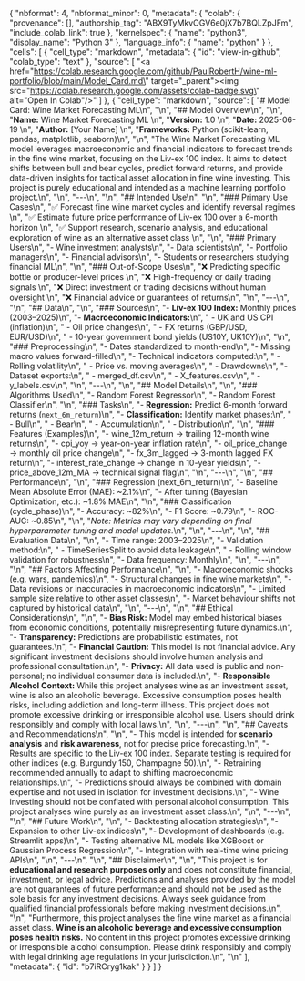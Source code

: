 {
  "nbformat": 4,
  "nbformat_minor": 0,
  "metadata": {
    "colab": {
      "provenance": [],
      "authorship_tag": "ABX9TyMkvOGV6e0jX7b7BQLZpJFm",
      "include_colab_link": true
    },
    "kernelspec": {
      "name": "python3",
      "display_name": "Python 3"
    },
    "language_info": {
      "name": "python"
    }
  },
  "cells": [
    {
      "cell_type": "markdown",
      "metadata": {
        "id": "view-in-github",
        "colab_type": "text"
      },
      "source": [
        "<a href=\"https://colab.research.google.com/github/PaulRobertH/wine-ml-portfolio/blob/main/Model_Card.md\" target=\"_parent\"><img src=\"https://colab.research.google.com/assets/colab-badge.svg\" alt=\"Open In Colab\"/></a>"
      ]
    },
    {
      "cell_type": "markdown",
      "source": [
        "# Model Card: Wine Market Forecasting ML\n",
        "\n",
        "## Model Overview\n",
        "\n",
        "**Name:** Wine Market Forecasting ML  \n",
        "**Version:** 1.0  \n",
        "**Date:** 2025-06-19  \n",
        "**Author:** [Your Name]  \n",
        "**Frameworks:** Python (scikit-learn, pandas, matplotlib, seaborn)\n",
        "\n",
        "The Wine Market Forecasting ML model leverages macroeconomic and financial indicators to forecast trends in the fine wine market, focusing on the Liv-ex 100 index. It aims to detect shifts between bull and bear cycles, predict forward returns, and provide data-driven insights for tactical asset allocation in fine wine investing. This project is purely educational and intended as a machine learning portfolio project.\n",
        "\n",
        "---\n",
        "\n",
        "## Intended Use\n",
        "\n",
        "### Primary Use Cases\n",
        "✅ Forecast fine wine market cycles and identify reversal regimes  \n",
        "✅ Estimate future price performance of Liv-ex 100 over a 6-month horizon  \n",
        "✅ Support research, scenario analysis, and educational exploration of wine as an alternative asset class  \n",
        "\n",
        "### Primary Users\n",
        "- Wine investment analysts\n",
        "- Data scientists\n",
        "- Portfolio managers\n",
        "- Financial advisors\n",
        "- Students or researchers studying financial ML\n",
        "\n",
        "### Out-of-Scope Uses\n",
        "❌ Predicting specific bottle or producer-level prices  \n",
        "❌ High-frequency or daily trading signals  \n",
        "❌ Direct investment or trading decisions without human oversight  \n",
        "❌ Financial advice or guarantees of returns\n",
        "\n",
        "---\n",
        "\n",
        "## Data\n",
        "\n",
        "### Sources\n",
        "- **Liv-ex 100 Index:** Monthly prices (2003–2025)\n",
        "- **Macroeconomic Indicators:**\n",
        "  - UK and US CPI (inflation)\n",
        "  - Oil price changes\n",
        "  - FX returns (GBP/USD, EUR/USD)\n",
        "  - 10-year government bond yields (US10Y, UK10Y)\n",
        "\n",
        "### Preprocessing\n",
        "- Dates standardized to month-end\n",
        "- Missing macro values forward-filled\n",
        "- Technical indicators computed:\n",
        "  - Rolling volatility\n",
        "  - Price vs. moving averages\n",
        "  - Drawdowns\n",
        "- Dataset exports:\n",
        "  - merged_df.csv\n",
        "  - X_features.csv\n",
        "  - y_labels.csv\n",
        "\n",
        "---\n",
        "\n",
        "## Model Details\n",
        "\n",
        "### Algorithms Used\n",
        "- Random Forest Regressor\n",
        "- Random Forest Classifier\n",
        "\n",
        "### Tasks\n",
        "- **Regression:** Predict 6-month forward returns (`next_6m_return`)\n",
        "- **Classification:** Identify market phases:\n",
        "  - Bull\n",
        "  - Bear\n",
        "  - Accumulation\n",
        "  - Distribution\n",
        "\n",
        "### Features (Examples)\n",
        "- wine_12m_return → trailing 12-month wine returns\n",
        "- cpi_yoy → year-on-year inflation rate\n",
        "- oil_price_change → monthly oil price change\n",
        "- fx_3m_lagged → 3-month lagged FX return\n",
        "- interest_rate_change → change in 10-year yields\n",
        "- price_above_12m_MA → technical signal flag\n",
        "\n",
        "---\n",
        "\n",
        "## Performance\n",
        "\n",
        "### Regression (next_6m_return)\n",
        "- Baseline Mean Absolute Error (MAE): ~2.1%\n",
        "- After tuning (Bayesian Optimization, etc.): ~1.8% MAE\n",
        "\n",
        "### Classification (cycle_phase)\n",
        "- Accuracy: ~82%\n",
        "- F1 Score: ~0.79\n",
        "- ROC-AUC: ~0.85\n",
        "\n",
        "*Note: Metrics may vary depending on final hyperparameter tuning and model updates.*\n",
        "\n",
        "---\n",
        "\n",
        "## Evaluation Data\n",
        "\n",
        "- Time range: 2003–2025\n",
        "- Validation method:\n",
        "  - TimeSeriesSplit to avoid data leakage\n",
        "  - Rolling window validation for robustness\n",
        "- Data frequency: Monthly\n",
        "\n",
        "---\n",
        "\n",
        "## Factors Affecting Performance\n",
        "\n",
        "- Macroeconomic shocks (e.g. wars, pandemics)\n",
        "- Structural changes in fine wine markets\n",
        "- Data revisions or inaccuracies in macroeconomic indicators\n",
        "- Limited sample size relative to other asset classes\n",
        "- Market behaviour shifts not captured by historical data\n",
        "\n",
        "---\n",
        "\n",
        "## Ethical Considerations\n",
        "\n",
        "- **Bias Risk:** Model may embed historical biases from economic conditions, potentially misrepresenting future dynamics.\n",
        "- **Transparency:** Predictions are probabilistic estimates, not guarantees.\n",
        "- **Financial Caution:** This model is not financial advice. Any significant investment decisions should involve human analysis and professional consultation.\n",
        "- **Privacy:** All data used is public and non-personal; no individual consumer data is included.\n",
        "- **Responsible Alcohol Context:** While this project analyses wine as an investment asset, wine is also an alcoholic beverage. Excessive consumption poses health risks, including addiction and long-term illness. This project does not promote excessive drinking or irresponsible alcohol use. Users should drink responsibly and comply with local laws.\n",
        "\n",
        "---\n",
        "\n",
        "## Caveats and Recommendations\n",
        "\n",
        "- This model is intended for **scenario analysis** and **risk awareness**, not for precise price forecasting.\n",
        "- Results are specific to the Liv-ex 100 index. Separate testing is required for other indices (e.g. Burgundy 150, Champagne 50).\n",
        "- Retraining recommended annually to adapt to shifting macroeconomic relationships.\n",
        "- Predictions should always be combined with domain expertise and not used in isolation for investment decisions.\n",
        "- Wine investing should not be conflated with personal alcohol consumption. This project analyses wine purely as an investment asset class.\n",
        "\n",
        "---\n",
        "\n",
        "## Future Work\n",
        "\n",
        "- Backtesting allocation strategies\n",
        "- Expansion to other Liv-ex indices\n",
        "- Development of dashboards (e.g. Streamlit apps)\n",
        "- Testing alternative ML models like XGBoost or Gaussian Process Regression\n",
        "- Integration with real-time wine pricing APIs\n",
        "\n",
        "---\n",
        "\n",
        "## Disclaimer\n",
        "\n",
        "This project is for **educational and research purposes only** and does not constitute financial, investment, or legal advice. Predictions and analyses provided by the model are not guarantees of future performance and should not be used as the sole basis for any investment decisions. Always seek guidance from qualified financial professionals before making investment decisions.\n",
        "\n",
        "Furthermore, this project analyses the fine wine market as a financial asset class. **Wine is an alcoholic beverage and excessive consumption poses health risks.** No content in this project promotes excessive drinking or irresponsible alcohol consumption. Please drink responsibly and comply with legal drinking age regulations in your jurisdiction.\n",
        "\n"
      ],
      "metadata": {
        "id": "b7iRCryg1kak"
      }
    }
  ]
}